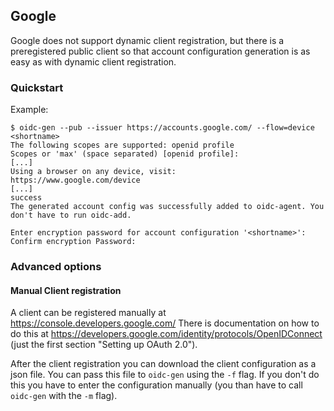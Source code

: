 ## Google

Google does not support dynamic client registration, but there is a preregistered public client so that account
configuration generation is as easy as with dynamic client registration.

### Quickstart

Example:

```
$ oidc-gen --pub --issuer https://accounts.google.com/ --flow=device <shortname> 
The following scopes are supported: openid profile
Scopes or 'max' (space separated) [openid profile]: 
[...]
Using a browser on any device, visit:
https://www.google.com/device
[...]
success
The generated account config was successfully added to oidc-agent. You don't have to run oidc-add.

Enter encryption password for account configuration '<shortname>': 
Confirm encryption Password: 
```

### Advanced options

#### Manual Client registration

A client can be registered manually at <https://console.developers.google.com/> There is documentation on how to do this
at
<https://developers.google.com/identity/protocols/OpenIDConnect> (just the first section "Setting up OAuth 2.0").

After the client registration you can download the client configuration as a json file. You can pass this file
to `oidc-gen` using the `-f` flag. If you don't do this you have to enter the configuration manually (you than have to
call `oidc-gen` with the `-m` flag).



